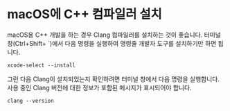 <h1 data-loc-id="walkthough.mac.install.compiler">macOS에 C++ 컴파일러 설치</h1>
<p data-loc-id="walkthough.mac.text1">macOS용 C++ 개발을 하는 경우 Clang 컴파일러를 설치하는 것이 좋습니다. 터미널 창(Ctrl+Shift+ `)에서 다음 명령을 실행하여 명령줄 개발자 도구를 설치하기만 하면 됩니다.</p>
<pre><code class="lang-bash">xcode-select --install</code></pre>
<p data-loc-id="walkthough.mac.text2">그런 다음 Clang이 설치되었는지 확인하려면 터미널 창에서 다음 명령을 실행합니다. 사용 중인 Clang 버전에 대한 정보가 포함된 메시지가 표시되어야 합니다.</p>
<pre><code class="lang-bash">clang --version</code></pre>
